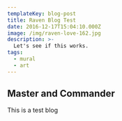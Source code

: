 ```yaml
---
templateKey: blog-post
title: Raven Blog Test
date: 2016-12-17T15:04:10.000Z
image: /img/raven-love-162.jpg
description: >-
  Let's see if this works.
tags:
  - mural
  - art
---
```


## Master and Commander

This is a test blog
